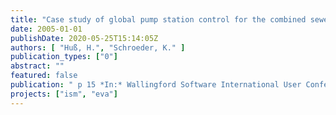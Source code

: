 ```yaml
---
title: "Case study of global pump station control for the combined sewerage of Berlin"
date: 2005-01-01
publishDate: 2020-05-25T15:14:05Z
authors: [ "Huß, H.", "Schroeder, K." ]
publication_types: ["0"]
abstract: ""
featured: false
publication: " p 15 *In:* Wallingford Software International User Conference. Howbery Park, Oxfordshire, England. 14. -15.9.2005"
projects: ["ism", "eva"]
---
```


